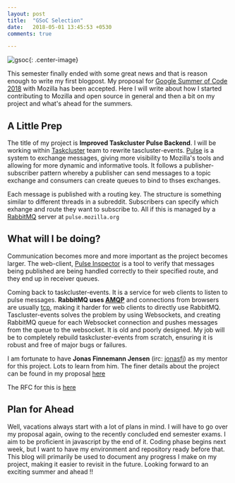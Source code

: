 ```yaml
---
layout: post
title:  "GSoC Selection"
date:   2018-05-01 13:45:53 +0530
comments: true

---
```

![gsoc]({{site.url}}/assets/gsoc_cover.png "Google Summer of Code"){: .center-image}

This semester finally ended with some great news and that is reason enough to write my first blogpost. My proposal for [Google Summer of Code 2018][gsoc] with Mozilla has been accepted. Here I will write about how I started contributing to Mozilla and open source in general and then a bit on my project and what's ahead for the summers.

## A Little Prep 

The title of my project is **Improved Taskcluster Pulse Backend**. I will be working within [Taskcluster](https://docs.taskcluster.net/) team to
rewrite tascluster-events. [Pulse][pulse] is a system to exchange messages, giving more visibility to Mozilla's tools and allowing for more dynamic and informative tools. It follows a publisher-subscriber pattern whereby a publisher can send messages to a topic exchange and consumers can create queues to bind to thses exchanges. 

Each message is published with a routing key. The structure is something similar to different threads in a subreddit. Subscribers can specify which exhange and route they want to subscribe to. All if this is managed by a [RabbitMQ](https://www.rabbitmq.com/) server at `pulse.mozilla.org`



## What will I be doing?

Communication becomes more and more important as the project becomes larger. The web-client, [Pulse Inspector](https://tools.taskcluster.net/pulse-inspector) is a tool to verify that messages being published are being handled correctly to their specified route, and they end up in receiver queues.

Coming back to taskcluster-events. It is a service for web clients to listen to pulse messages. **RabbitMQ uses [AMQP](https://en.wikipedia.org/wiki/Advanced_Message_Queuing_Protocol)** and connections from browsers are usually [tcp](https://en.wikipedia.org/wiki/Transmission_Control_Protocol), making it harder for web clients to directly use RabbitMQ.
Tascluster-events solves the problem by using Websockets, and creating RabbitMQ queue for each Websocket connection and pushes messages from the queue to the websocket. It is old and poorly designed. My job will be to completely rebuild taskcluster-events from scratch, ensuring it is robust and free of major bugs or failures.

I am fortunate to have **Jonas Finnemann Jensen** (irc: [jonasfj](https://mozillians.org/en-US/u/jonasfj/)) as my mentor for this project. Lots to learn from him. The finer details about the project can be found in my proposal [here][proposal]

The RFC for this is [here][rfc]

## Plan for Ahead

Well, vacations always start with a lot of plans in mind. I will have to go over my proposal again, owing to the recently concluded end semester exams. I aim to be proficient in javascript by the end of it. Coding phase begins next week, but I want to have my environment and repository ready before that. This blog will primarily be used to document any progress I make on my project, making it easier to revisit in the future. Looking forward to an exciting summer and ahead !!




[gsoc]: https://summerofcode.withgoogle.com/
[proposal]:   https://drive.google.com/file/d/1egLVTK9WHlgGaYQfeFiUHMSAnAoLjFTF/view?usp=sharing
[rfc]: https://github.com/taskcluster/taskcluster-rfcs/pull/104
[pulse]:https://wiki.mozilla.org/Auto-tools/Projects/Pulse

